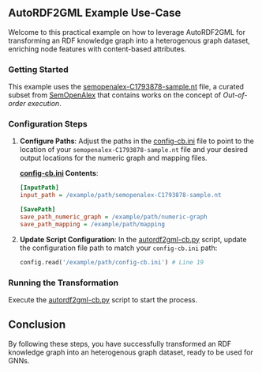 ## AutoRDF2GML Example Use-Case

Welcome to this practical example on how to leverage AutoRDF2GML for transforming an RDF knowledge graph into a heterogenous graph dataset, enriching node features with content-based attributes.

### Getting Started

This example uses the [semopenalex-C1793878-sample.nt](./semopenalex-C1793878-sample.nt) file, a curated subset from [SemOpenAlex](https://semopenalex.org) that contains works on the concept of *Out-of-order execution*.


### Configuration Steps

1. **Configure Paths**: Adjust the paths in the [config-cb.ini](./config-cb.ini) file to point to the location of your `semopenalex-C1793878-sample.nt` file and your desired output locations for the numeric graph and mapping files.

    **[config-cb.ini](./config-cb.ini) Contents**:
    ```ini
    [InputPath]
    input_path = /example/path/semopenalex-C1793878-sample.nt

    [SavePath]
    save_path_numeric_graph = /example/path/numeric-graph
    save_path_mapping = /example/path/mapping
    ```

2. **Update Script Configuration**: In the [autordf2gml-cb.py](./autordf2gml-cb.py) script, update the configuration file path to match your `config-cb.ini` path:

    ```python
    config.read('/example/path/config-cb.ini') # Line 19
    ```

### Running the Transformation

Execute the [autordf2gml-cb.py](./autordf2gml-cb.py) script to start the process.

## Conclusion

By following these steps, you have successfully transformed an RDF knowledge graph into an heterogenous graph dataset, ready to be used for GNNs.
